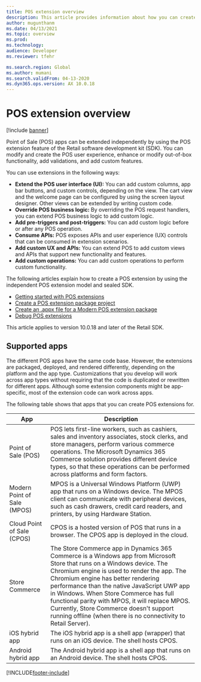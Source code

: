 ```yaml
---
title: POS extension overview
description: This article provides information about how you can create Point of Sale (POS) extensions by using the new independent POS extension model and sealed software development kit (SDK).
author: mugunthanm
ms.date: 04/13/2021
ms.topic: overview
ms.prod: 
ms.technology: 
audience: Developer
ms.reviewer: tfehr

ms.search.region: Global
ms.author: mumani
ms.search.validFrom: 04-13-2020
ms.dyn365.ops.version: AX 10.0.18
---
```


# POS extension overview

[!include [banner](../../../includes/banner.md)]

Point of Sale (POS) apps can be extended independently by using the POS extension feature of the Retail software development kit (SDK). You can modify and create the POS user experience, enhance or modify out-of-box functionality, add validations, and add custom features.

You can use extensions in the following ways:

+ **Extend the POS user interface (UI):** You can add custom columns, app bar buttons, and custom controls, depending on the view. The cart view and the welcome page can be configured by using the screen layout designer. Other views can be extended by writing custom code.
+ **Override POS business logic:** By overriding the POS request handlers, you can extend POS business logic to add custom logic.
+ **Add pre-triggers and post-triggers:** You can add custom logic before or after any POS operation.
+ **Consume APIs:** POS exposes APIs and user experience (UX) controls that can be consumed in extension scenarios.
+ **Add custom UX and APIs:** You can extend POS to add custom views and APIs that support new functionality and features.
+ **Add custom operations:** You can add custom operations to perform custom functionality.

The following articles explain how to create a POS extension by using the independent POS extension model and sealed SDK.

+ [Getting started with POS extensions](pos-extension-getting-started.md)
+ [Create a POS extension package project](create-pos-extension-package.md)
+ [Create an .appx file for a Modern POS extension package](create-pos-extension-appx.md)
+ [Debug POS extensions](debug-pos-extension.md)

This article applies to version 10.0.18 and later of the Retail SDK.

## Supported apps

The different POS apps have the same code base. However, the extensions are packaged, deployed, and rendered differently, depending on the platform and the app type. Customizations that you develop will work across app types without requiring that the code is duplicated or rewritten for different apps. Although some extension components might be app-specific, most of the extension code can work across apps.

The following table shows that apps that you can create POS extensions for.

| App | Description |
|---|---|
| Point of Sale (POS) | POS lets first-line workers, such as cashiers, sales and inventory associates, stock clerks, and store managers, perform various commerce operations. The Microsoft Dynamics 365 Commerce solution provides different device types, so that these operations can be performed across platforms and form factors. |
| Modern Point of Sale (MPOS) | MPOS is a Universal Windows Platform (UWP) app that runs on a Windows device. The MPOS client can communicate with peripheral devices, such as cash drawers, credit card readers, and printers, by using Hardware Station. |
| Cloud Point of Sale (CPOS) | CPOS is a hosted version of POS that runs in a browser. The CPOS app is deployed in the cloud. |
| Store Commerce | The Store Commerce app in Dynamics 365 Commerce is a Windows app from Microsoft Store that runs on a Windows device. The Chromium engine is used to render the app. The Chromium engine has better rendering performance than the native JavaScript UWP app in Windows. When Store Commerce has full functional parity with MPOS, it will replace MPOS. Currently, Store Commerce doesn't support running offline (when there is no connectivity to Retail Server). |
| iOS hybrid app | The iOS hybrid app is a shell app (wrapper) that runs on an iOS device. The shell hosts CPOS. |
| Android hybrid app | The Android hybrid app is a shell app that runs on an Android device. The shell hosts CPOS. |

[!INCLUDE[footer-include](../../../includes/footer-banner.md)]
